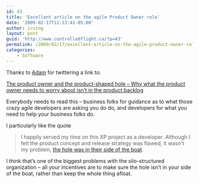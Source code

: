 ```yaml
---
id: 43
title: 'Excellent article on the agile Product Owner role'
date: '2009-02-17T11:13:41-05:00'
author: irving
layout: post
guid: 'http://www.controlledflight.ca/?p=43'
permalink: /2009/02/17/excellent-article-on-the-agile-product-owner-role/
categories:
    - Software
---
```


Thanks to [Adam](http://adam.goucher.ca/) for twittering a link to:

[The product owner and the product-shaped hole – Why what the product owner needs to worry about isn’t in the product backlog](http://www.agileproductdesign.com/blog/2009/product_owner_and_problem_shaped_hole.html)

Everybody needs to read this – business folks for guidance as to what those crazy agile developers are asking you do do, and developers for what you need to help your business folks do.

I particularly like the quote

> I happily served my time on this XP project as a developer. Although I felt the product concept and release strategy was flawed, it wasn't my problem, [the hole was in their side of the boat](http://www.agileproductdesign.com/blog/agile_is_culture_not_process.html).

I think that’s one of the biggest problems with the silo-structured organization – all your incentives are to make sure the hole isn’t in your side of the boat, rather than keep the whole thing afloat.

